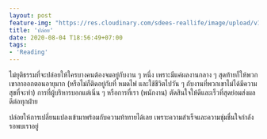 ```yaml
---
layout: post
feature-img: "https://res.cloudinary.com/sdees-reallife/image/upload/v1555658919/sample_feature_img.png"
title: 'ปล่อย'
date: 2020-08-04 T18:56:49+07:00
tags:
- 'Reading'
---
```

ไม่ยุติธรรมที่จะปล่อยให้ใครบางคนต้องจมอยู่กับงาน ๆ หนึ่ง เพราะมีแค่ผลงานกลาง ๆ สุดท้ายก็ให้พวกเขาลาออกตอนอายุมาก (หรือไม่ก็ติดอยู่กับที่ หมดไฟ และใช้ชีวิตไปวัน ๆ กับงานที่พวกเขาไม่ได้มีความสุขที่จะทำ) การที่ผู้บริหารบอกแต่เนิ่น ๆ หรือการที่เรา (พนักงาน) ตัดสินใจให้ดีและเร็วที่สุดย่อมส่งผลดีต่อทุกฝ่าย

<i class="fa fa-child" style="color:plum"></i>

ปล่อยให้การเปลี่ยนแปลงเข้ามาพร้อมกับความท้าทายได้เลย เพราะความสำเร็จและความชุ่มชื่นใจกำลังรอพบเราอยู่
